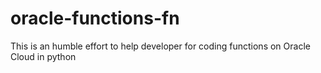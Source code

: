 # oracle-functions-fn
This is an humble effort to help developer for coding functions on Oracle Cloud in python
